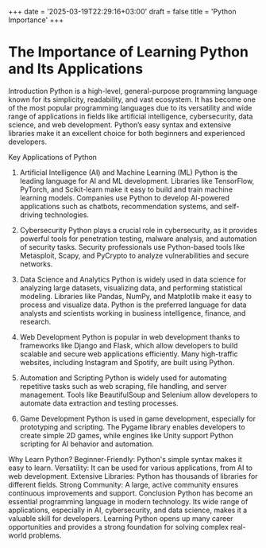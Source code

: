 +++
date = '2025-03-19T22:29:16+03:00'
draft = false
title = 'Python Importance'
+++
# The Importance of Learning Python and Its Applications
Introduction
Python is a high-level, general-purpose programming language known for its simplicity, readability, and vast ecosystem. It has become one of the most popular programming languages due to its versatility and wide range of applications in fields like artificial intelligence, cybersecurity, data science, and web development. Python’s easy syntax and extensive libraries make it an excellent choice for both beginners and experienced developers.

Key Applications of Python
1. Artificial Intelligence (AI) and Machine Learning (ML)
Python is the leading language for AI and ML development. Libraries like TensorFlow, PyTorch, and Scikit-learn make it easy to build and train machine learning models. Companies use Python to develop AI-powered applications such as chatbots, recommendation systems, and self-driving technologies.

2. Cybersecurity
Python plays a crucial role in cybersecurity, as it provides powerful tools for penetration testing, malware analysis, and automation of security tasks. Security professionals use Python-based tools like Metasploit, Scapy, and PyCrypto to analyze vulnerabilities and secure networks.

3. Data Science and Analytics
Python is widely used in data science for analyzing large datasets, visualizing data, and performing statistical modeling. Libraries like Pandas, NumPy, and Matplotlib make it easy to process and visualize data. Python is the preferred language for data analysts and scientists working in business intelligence, finance, and research.

4. Web Development
Python is popular in web development thanks to frameworks like Django and Flask, which allow developers to build scalable and secure web applications efficiently. Many high-traffic websites, including Instagram and Spotify, are built using Python.

5. Automation and Scripting
Python is widely used for automating repetitive tasks such as web scraping, file handling, and server management. Tools like BeautifulSoup and Selenium allow developers to automate data extraction and testing processes.

6. Game Development
Python is used in game development, especially for prototyping and scripting. The Pygame library enables developers to create simple 2D games, while engines like Unity support Python scripting for AI behavior and automation.

Why Learn Python?
Beginner-Friendly: Python's simple syntax makes it easy to learn.
Versatility: It can be used for various applications, from AI to web development.
Extensive Libraries: Python has thousands of libraries for different fields.
Strong Community: A large, active community ensures continuous improvements and support.
Conclusion
Python has become an essential programming language in modern technology. Its wide range of applications, especially in AI, cybersecurity, and data science, makes it a valuable skill for developers. Learning Python opens up many career opportunities and provides a strong foundation for solving complex real-world problems.